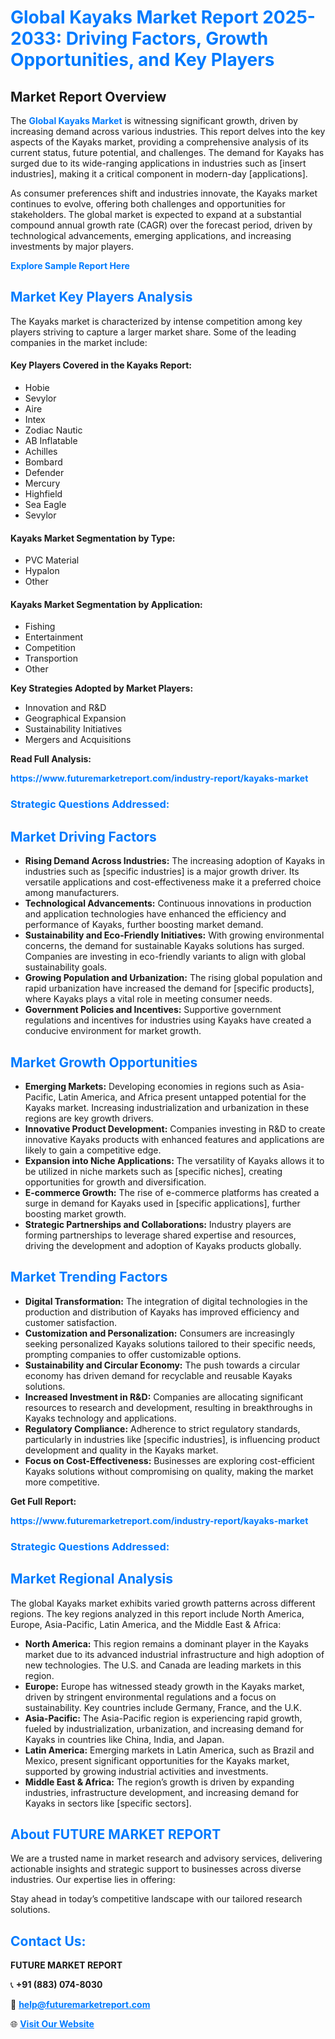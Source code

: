 <h1 style="color: #007BFF;">Global Kayaks Market Report 2025-2033: Driving Factors, Growth Opportunities, and Key Players</h1>

<section id="overview">
<h2>Market Report Overview</h2>
<p>The <a href="https://www.futuremarketreport.com/industry-report/kayaks-market" style="color: #007BFF; text-decoration: none;"><strong>Global Kayaks Market</strong></a> is witnessing significant growth, driven by increasing demand across various industries. This report delves into the key aspects of the Kayaks market, providing a comprehensive analysis of its current status, future potential, and challenges. The demand for Kayaks has surged due to its wide-ranging applications in industries such as [insert industries], making it a critical component in modern-day [applications].</p>
<p>As consumer preferences shift and industries innovate, the Kayaks market continues to evolve, offering both challenges and opportunities for stakeholders. The global market is expected to expand at a substantial compound annual growth rate (CAGR) over the forecast period, driven by technological advancements, emerging applications, and increasing investments by major players.</p>
</section>

<section id="overview">
<p><a href="https://www.futuremarketreport.com/request-sample/reportId=83694" style="color: #007BFF; text-decoration: none;"><strong>Explore Sample Report Here</strong></a></p>
</section>

<section id="key-players">
<h2 style="color: #007BFF;">Market Key Players Analysis</h2>
<p>The Kayaks market is characterized by intense competition among key players striving to capture a larger market share. Some of the leading companies in the market include:</p>
<h4>Key Players Covered in the Kayaks Report:</h4>
<ul><li>Hobie</li><li>Sevylor</li><li>Aire</li><li>Intex</li><li>Zodiac Nautic</li><li>AB Inflatable</li><li>Achilles</li><li>Bombard</li><li>Defender</li><li>Mercury</li><li>Highfield</li><li>Sea Eagle</li><li>Sevylor</li></ul>
<h4>Kayaks Market Segmentation by Type:</h4>
<ul><li>PVC Material</li><li>Hypalon</li><li>Other</li></ul>

<h4>Kayaks Market Segmentation by Application:</h4>
<ul><li>Fishing</li><li>Entertainment</li><li>Competition</li><li>Transportion</li><li>Other</li></ul>
<p><strong>Key Strategies Adopted by Market Players:</strong></p>
<ul>
<li>Innovation and R&D</li>
<li>Geographical Expansion</li>
<li>Sustainability Initiatives</li>
<li>Mergers and Acquisitions</li>
</ul>
</section>

<section>
<p><strong>Read Full Analysis: </strong></p><a href="https://www.futuremarketreport.com/industry-report/kayaks-market" style="color: #007BFF; text-decoration: none;"><strong>https://www.futuremarketreport.com/industry-report/kayaks-market</strong></a>
<h3 style="color: #007BFF;">Strategic Questions Addressed:</h3>
</section>

<section id="driving-factors">
<h2 style="color: #007BFF;">Market Driving Factors</h2>
<ul>
<li><strong>Rising Demand Across Industries:</strong> The increasing adoption of Kayaks in industries such as [specific industries] is a major growth driver. Its versatile applications and cost-effectiveness make it a preferred choice among manufacturers.</li>
<li><strong>Technological Advancements:</strong> Continuous innovations in production and application technologies have enhanced the efficiency and performance of Kayaks, further boosting market demand.</li>
<li><strong>Sustainability and Eco-Friendly Initiatives:</strong> With growing environmental concerns, the demand for sustainable Kayaks solutions has surged. Companies are investing in eco-friendly variants to align with global sustainability goals.</li>
<li><strong>Growing Population and Urbanization:</strong> The rising global population and rapid urbanization have increased the demand for [specific products], where Kayaks plays a vital role in meeting consumer needs.</li>
<li><strong>Government Policies and Incentives:</strong> Supportive government regulations and incentives for industries using Kayaks have created a conducive environment for market growth.</li>
</ul>
</section>

<section id="growth-opportunities">
<h2 style="color: #007BFF;">Market Growth Opportunities</h2>
<ul>
<li><strong>Emerging Markets:</strong> Developing economies in regions such as Asia-Pacific, Latin America, and Africa present untapped potential for the Kayaks market. Increasing industrialization and urbanization in these regions are key growth drivers.</li>
<li><strong>Innovative Product Development:</strong> Companies investing in R&D to create innovative Kayaks products with enhanced features and applications are likely to gain a competitive edge.</li>
<li><strong>Expansion into Niche Applications:</strong> The versatility of Kayaks allows it to be utilized in niche markets such as [specific niches], creating opportunities for growth and diversification.</li>
<li><strong>E-commerce Growth:</strong> The rise of e-commerce platforms has created a surge in demand for Kayaks used in [specific applications], further boosting market growth.</li>
<li><strong>Strategic Partnerships and Collaborations:</strong> Industry players are forming partnerships to leverage shared expertise and resources, driving the development and adoption of Kayaks products globally.</li>
</ul>
</section>

<section id="trending-factors">
<h2 style="color: #007BFF;">Market Trending Factors</h2>
<ul>
<li><strong>Digital Transformation:</strong> The integration of digital technologies in the production and distribution of Kayaks has improved efficiency and customer satisfaction.</li>
<li><strong>Customization and Personalization:</strong> Consumers are increasingly seeking personalized Kayaks solutions tailored to their specific needs, prompting companies to offer customizable options.</li>
<li><strong>Sustainability and Circular Economy:</strong> The push towards a circular economy has driven demand for recyclable and reusable Kayaks solutions.</li>
<li><strong>Increased Investment in R&D:</strong> Companies are allocating significant resources to research and development, resulting in breakthroughs in Kayaks technology and applications.</li>
<li><strong>Regulatory Compliance:</strong> Adherence to strict regulatory standards, particularly in industries like [specific industries], is influencing product development and quality in the Kayaks market.</li>
<li><strong>Focus on Cost-Effectiveness:</strong> Businesses are exploring cost-efficient Kayaks solutions without compromising on quality, making the market more competitive.</li>
</ul>
</section>

<section>
<p><strong>Get Full Report: </strong></p><a href="https://www.futuremarketreport.com/industry-report/kayaks-market" style="color: #007BFF; text-decoration: none;"><strong>https://www.futuremarketreport.com/industry-report/kayaks-market</strong></a>
<h3 style="color: #007BFF;">Strategic Questions Addressed:</h3>
</section>


<section id="regional-analysis">
<h2 style="color: #007BFF;">Market Regional Analysis</h2>
<p>The global Kayaks market exhibits varied growth patterns across different regions. The key regions analyzed in this report include North America, Europe, Asia-Pacific, Latin America, and the Middle East & Africa:</p>
<ul>
<li><strong>North America:</strong> This region remains a dominant player in the Kayaks market due to its advanced industrial infrastructure and high adoption of new technologies. The U.S. and Canada are leading markets in this region.</li>
<li><strong>Europe:</strong> Europe has witnessed steady growth in the Kayaks market, driven by stringent environmental regulations and a focus on sustainability. Key countries include Germany, France, and the U.K.</li>
<li><strong>Asia-Pacific:</strong> The Asia-Pacific region is experiencing rapid growth, fueled by industrialization, urbanization, and increasing demand for Kayaks in countries like China, India, and Japan.</li>
<li><strong>Latin America:</strong> Emerging markets in Latin America, such as Brazil and Mexico, present significant opportunities for the Kayaks market, supported by growing industrial activities and investments.</li>
<li><strong>Middle East & Africa:</strong> The region’s growth is driven by expanding industries, infrastructure development, and increasing demand for Kayaks in sectors like [specific sectors].</li>
</ul>
</section>

<footer>
<h2 style="color: #007BFF;">About FUTURE MARKET REPORT</h2>
<p>We are a trusted name in market research and advisory services, delivering actionable insights and strategic support to businesses across diverse industries. Our expertise lies in offering:</p>

<p>Stay ahead in today’s competitive landscape with our tailored research solutions.</p>

<h2 style="color: #007BFF;">Contact Us:</h2>
<p><strong>FUTURE MARKET REPORT</strong></p>
<p>📞 <strong>+91 (883) 074-8030</strong></p>
<p>📧 <strong><a href="mailto:help@futuremarketreport.com" style="color: #007BFF;">help@futuremarketreport.com</a></strong></p>
<p>🌐 <strong><a href="https://www.futuremarketreport.com/" style="color: #007BFF;">Visit Our Website</a></strong></p>
</footer>